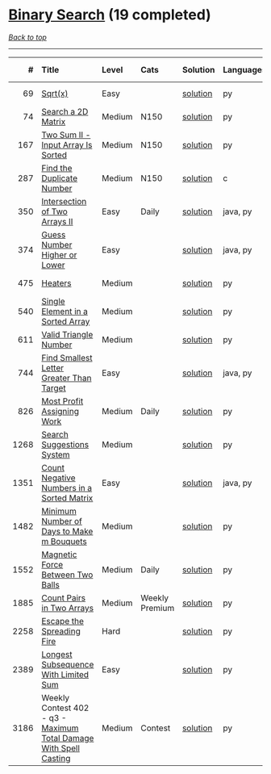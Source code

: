 # [Binary Search](<https://leetcode.com/tag/Binary-Search/>) (19 completed)

*[Back to top](<../../README.md>)*

------

|    # | Title                                                                                                                                        | Level   | Cats           | Solution                                                             | Languages   | Date Complete   |
|-----:|:---------------------------------------------------------------------------------------------------------------------------------------------|:--------|:---------------|:---------------------------------------------------------------------|:------------|:----------------|
|   69 | [Sqrt(x)](<https://leetcode.com/problems/sqrtx>)                                                                                             | Easy    |                | [solution](<../_69. Sqrt(x).md>)                                     | py          | Jun 07, 2024    |
|   74 | [Search a 2D Matrix](<https://leetcode.com/problems/search-a-2d-matrix>)                                                                     | Medium  | N150           | [solution](<../_74. Search a 2D Matrix.md>)                          | py          | Jun 15, 2024    |
|  167 | [Two Sum II - Input Array Is Sorted](<https://leetcode.com/problems/two-sum-ii-input-array-is-sorted>)                                       | Medium  | N150           | [solution](<../_167. Two Sum II - Input Array Is Sorted.md>)         | py          | Jun 14, 2024    |
|  287 | [Find the Duplicate Number](<https://leetcode.com/problems/find-the-duplicate-number>)                                                       | Medium  | N150           | [solution](<../_287. Find the Duplicate Number.md>)                  | c           | Jun 26, 2024    |
|  350 | [Intersection of Two Arrays II](<https://leetcode.com/problems/intersection-of-two-arrays-ii>)                                               | Easy    | Daily          | [solution](<../_350. Intersection of Two Arrays II.md>)              | java, py    | Jul 02, 2024    |
|  374 | [Guess Number Higher or Lower](<https://leetcode.com/problems/guess-number-higher-or-lower>)                                                 | Easy    |                | [solution](<../_374. Guess Number Higher or Lower.md>)               | java, py    | Jun 02, 2024    |
|  475 | [Heaters](<https://leetcode.com/problems/heaters>)                                                                                           | Medium  |                | [solution](<../_475. Heaters.md>)                                    | py          | Jun 07, 2024    |
|  540 | [Single Element in a Sorted Array](<https://leetcode.com/problems/single-element-in-a-sorted-array>)                                         | Medium  |                | [solution](<../_540. Single Element in a Sorted Array.md>)           | py          | Jul 05, 2024    |
|  611 | [Valid Triangle Number](<https://leetcode.com/problems/valid-triangle-number>)                                                               | Medium  |                | [solution](<../_611. Valid Triangle Number.md>)                      | py          | May 22, 2024    |
|  744 | [Find Smallest Letter Greater Than Target](<https://leetcode.com/problems/find-smallest-letter-greater-than-target>)                         | Easy    |                | [solution](<../_744. Find Smallest Letter Greater Than Target.md>)   | java, py    | Jun 01, 2024    |
|  826 | [Most Profit Assigning Work](<https://leetcode.com/problems/most-profit-assigning-work>)                                                     | Medium  | Daily          | [solution](<../_826. Most Profit Assigning Work.md>)                 | py          | Jun 18, 2024    |
| 1268 | [Search Suggestions System](<https://leetcode.com/problems/search-suggestions-system>)                                                       | Medium  |                | [solution](<../_1268. Search Suggestions System.md>)                 | py          | Jun 29, 2024    |
| 1351 | [Count Negative Numbers in a Sorted Matrix](<https://leetcode.com/problems/count-negative-numbers-in-a-sorted-matrix>)                       | Easy    |                | [solution](<../_1351. Count Negative Numbers in a Sorted Matrix.md>) | java, py    | Jun 01, 2024    |
| 1482 | [Minimum Number of Days to Make m Bouquets](<https://leetcode.com/problems/minimum-number-of-days-to-make-m-bouquets>)                       | Medium  |                | [solution](<../_1482. Minimum Number of Days to Make m Bouquets.md>) | py          | Jun 19, 2024    |
| 1552 | [Magnetic Force Between Two Balls](<https://leetcode.com/problems/magnetic-force-between-two-balls>)                                         | Medium  | Daily          | [solution](<../_1552. Magnetic Force Between Two Balls.md>)          | py          | Jun 20, 2024    |
| 1885 | [Count Pairs in Two Arrays](<https://leetcode.com/problems/count-pairs-in-two-arrays>)                                                       | Medium  | Weekly Premium | [solution](<../_1885. Count Pairs in Two Arrays.md>)                 | py          | Jun 08, 2024    |
| 2258 | [Escape the Spreading Fire](<https://leetcode.com/problems/escape-the-spreading-fire>)                                                       | Hard    |                | [solution](<../_2258. Escape the Spreading Fire.md>)                 | py          | Jun 15, 2024    |
| 2389 | [Longest Subsequence With Limited Sum](<https://leetcode.com/problems/longest-subsequence-with-limited-sum>)                                 | Easy    |                | [solution](<../_2389. Longest Subsequence With Limited Sum.md>)      | py          | Jun 01, 2024    |
| 3186 | Weekly Contest 402 - q3 - [Maximum Total Damage With Spell Casting](<https://leetcode.com/problems/maximum-total-damage-with-spell-casting>) | Medium  | Contest        | [solution](<../_3186. Maximum Total Damage With Spell Casting.md>)   | py          | Jul 07, 2024    |